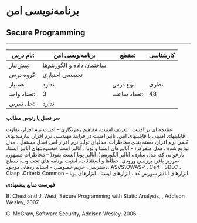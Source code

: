 # برنامه‌نویسی امن
## Secure Programming
_______________________________________________________________________________
| نام درس:    | برنامه‌نویسی امن                                                           | مقطع:       | کارشناسی      |
| ----------- | -------------------------------------------------------------------------- | ----------- | ------------- |
| پیش‌نیاز:   | [ساختمان داده و الگوریتم‌ها](mandatory/Data-Structures-and-Algorithms.md)
 | گروه درس:   | تخصصی اختیاری |
| هم‌نیاز:    | ندارد                                                                      | نوع درس:    | نظری          |
| تعداد واحد: | 3                                                                          | تعداد ساعت: | 48            |
| حل تمرین:   |  ندارد                                                                     |             |               |

**سر فصل یا رئوس مطالب**

مقدمه ای بر امنیت ، تعریف امنیت، مفاهیم رمزنگاری – امنیت نرم افزار، تفاوت قابلیتهای امنیتی با قابلیتهای امن، تاثیر امنیت در فرایند مهندسی نرم افزار، نیازمندیهای کیفی نرم افزار، دسته بندی مخاطرات، مدلهای تولید نرم افزار امن )مدل مستقل ، مدل توزیع شده ، مدل متمرکز( - آنالیزهای ایستا و پویا ، آنالیز ایستا )محدودیتهای آنالیز ایستا، بازخوانی کد، مدل سازی، آنالیز الگوریتم(، آنالیز پویا )تست نفوذ( – مخاطرات مشهور، سرریز بافر، بررسی ورودی، خطاها و استثنائات، امنیت برنامه های تحت وب، سطح دسترسی، حریم خصوصی - استانداردهای موجود، ASVS\OWASP ، Cert ، SDLC ، Clasp ،Criteria Common – ابزارهای آنالیز سورس کد ، ابزارهای ایستا ، ابزارهای پویا. 

**فهرست منابع پیشنهادی**

B. Chest and J. West, Secure Programming with Static Analysis, , Addison Wesley, 2007.

G. McGraw, Software Security, Addison Wesley, 2006.
